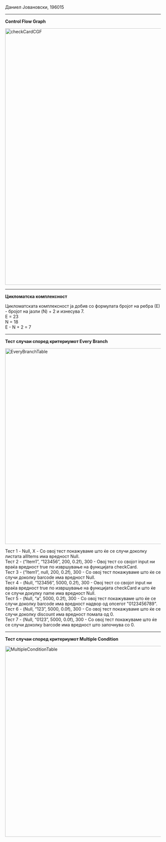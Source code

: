 Даниел Јовановски, 196015

<hr>

<b>Control Flow Graph</b>


<img width="828" alt="checkCardCGF" src="https://github.com/jovanovski262/SI_2024_lab2_196015/assets/60225356/d0dfeaf6-afdc-4bde-8b0a-b61f68e7024a">


<hr>

<b>Цикломатска комплексност</b>

Цикломатската комплексност ја добив со формулата бројот на ребра (Е) - бројот на јазли (N) + 2 и изнесува 7. <br>
E = 23 <br>
N = 18 <br>
E - N + 2 = 7

<hr>

<b>Тест случаи според критериумот Every Branch</b>

 <img width="632" alt="EveryBranchTable" src="https://github.com/jovanovski262/SI_2024_lab2_196015/assets/60225356/b3e7b895-5416-48d3-b72d-dd3bfe5a89d3">

Тест 1 - Null, X - Со овој тест покажуваме што ќе се случи доколку листата allItems има вредност Null. <br>
Тест 2 - (“Item1”, “123456”, 200, 0.2f), 300 - Овој тест со својот input ни враќа вредност true по извршување на функцијата checkCard. <br>
Тест 3 - (“Item1”, null, 200, 0.2f), 300 - Со овој тест покажуваме што ќе се случи доколку barcode има вредност Null. <br>
Тест 4 - (Null, “123456”, 5000, 0.2f), 300 -  Овој тест со својот input ни враќа вредност true по извршување на функцијата checkCard и што ќе се случи докулку name има вредност Null. <br>
Тест 5 - (Null, “a”, 5000, 0.2f), 300 - Со овој тест покажуваме што ќе се случи доколку barcode има вредност надвор од опсегот "0123456789". <br>
Тест 6 - (Null, “123”, 5000, 0.0f), 300 - Со овој тест покажуваме што ќе се случи доколку discount има вредност помала од 0. <br>
Тест 7 - (Null, “0123”, 5000, 0.0f), 300 - Со овој тест покажуваме што ќе се случи доколку barcode има вредност што започнува со 0. <br>

<hr>

<b>Тест случаи според критериумот Multiple Condition</b>

<img width="616" alt="MultipleConditionTable" src="https://github.com/jovanovski262/SI_2024_lab2_196015/assets/60225356/39ebc878-060b-4dba-874f-e138a639a6b1">
